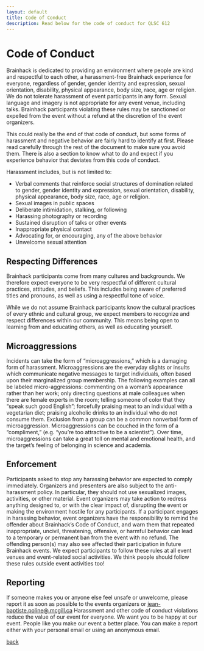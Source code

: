 ```yaml
---
layout: default
title: Code of Conduct
description: Read below for the code of conduct for QLSC 612
---
```


#  Code of Conduct

Brainhack is dedicated to providing  an environment where people are kind and respectful to each other, a harassment-free Brainhack experience for everyone, regardless of gender, gender identity and expression, sexual orientation, disability, physical appearance, body size, race, age or religion. We do not tolerate harassment of event participants in any form. Sexual language and imagery is not appropriate for any event venue, including talks. Brainhack participants violating these rules may be sanctioned or expelled from the event without a refund at the discretion of the event organizers.

This could really be the end of that code of conduct, but some forms of harassment and negative behavior are fairly hard to identify at first. Please read carefully through the rest of the document to make sure you avoid them. There is also a section to know what to do and expect if you experience behavior that deviates from this code of conduct.

Harassment includes, but is not limited to:

* Verbal comments that reinforce social structures of domination related to gender, gender identity and expression, sexual orientation, disability, physical appearance, body size, race, age or religion.
* Sexual images in public spaces
* Deliberate intimidation, stalking, or following
* Harassing photography or recording
* Sustained disruption of talks or other events
* Inappropriate physical contact
* Advocating for, or encouraging, any of the above behavior
* Unwelcome sexual attention

## Respecting Differences

Brainhack participants come from many cultures and backgrounds. We therefore expect everyone to be very respectful of different cultural practices, attitudes, and beliefs. This includes being aware of preferred titles and pronouns, as well as using a respectful tone of voice.

While we do not assume Brainhack participants know the cultural practices of every ethnic and cultural group, we expect members to recognize and respect differences within our community. This means being open to learning from and educating others, as well as educating yourself.

## Microaggressions

Incidents can take the form of “microaggressions,” which is a damaging form of harassment. Microaggressions are the everyday slights or insults which communicate negative messages to target individuals, often based upon their marginalized group membership. The following examples can all be labeled micro-aggressions: commenting on a woman’s appearance rather than her work; only directing questions at male colleagues when there are female experts in the room; telling someone of color that they “speak such good English”; forcefully praising meat to an individual with a vegetarian diet; praising alcoholic drinks to an individual who do not consume them. Exclusion from a group can be a common nonverbal form of microaggression. Microaggressions can be couched in the form of a “compliment,” (e.g. “you’re too attractive to be a scientist”). Over time, microaggressions can take a great toll on mental and emotional health, and the target’s feeling of belonging in science and academia.

## Enforcement

Participants asked to stop any harassing behavior are expected to comply immediately.
Organizers and presenters are also subject to the anti-harassment policy. In particular, they should not use sexualized images, activities, or other material.
Event organizers may take action to redress anything designed to, or with the clear impact of, disrupting the event or making the environment hostile for any participants.
If a participant engages in harassing behavior, event organizers have the responsibility to remind the offender about Brainhack’s Code of Conduct, and warn them that repeated inappropriate, uncivil, threatening, offensive, or harmful behavior can lead to a temporary or permanent ban from the event with no refund. The offending person(s) may also see affected their participation in future Brainhack events.
We expect participants to follow these rules at all event venues and event-related social activities. We think people should follow these rules outside event activities too!

## Reporting

If someone makes you or anyone else feel unsafe or unwelcome, please report it as soon as possible to the events organizers or [jean-baptiste.poline@.mcgill.ca](mailto:jean-baptiste.poline@.mcgill.ca)
Harassment and other code of conduct violations reduce the value of our event for everyone. We want you to be happy at our event. People like you make our event a better place.
You can make a report either with your personal email or using an anonymous email.

[back](./)
